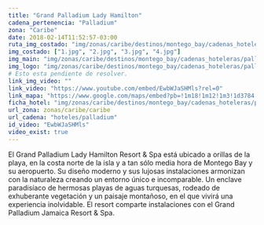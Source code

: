 ```yaml
---
title: "Grand Palladium Lady Hamilton"
cadena_pertenencia: "Palladium"
zona: "Caribe"
date: 2018-02-14T11:52:57-03:00
ruta_img_costado: "img/zonas/caribe/destinos/montego_bay/cadenas_hoteleras/palladium/grand_palladium_lady_hamilton/imagenes_hotel/"
img_costado: ["1.jpg", "2.jpg", "3.jpg", "4.jpg"]
img_main: "img/zonas/caribe/destinos/montego_bay/cadenas_hoteleras/palladium/grand_palladium_lady_hamilton/ficha_grand_palladium_lady_hamilton.jpg"
img_logo: "img/zonas/caribe/destinos/montego_bay/cadenas_hoteleras/palladium/grand_palladium_lady_hamilton/logo/logo_grand_palladium_lady_hamilton.jpg"
# Esto esta pendiente de resolver.
link_img_video: ""
link_video: "https://www.youtube.com/embed/EwbWJaSHMls?rel=0"
link_mapa: "https://www.google.com/maps/embed?pb=!1m18!1m12!1m3!1d3784.5629394407647!2d-78.15236838510819!3d18.458143087445443!2m3!1f0!2f0!3f0!3m2!1i1024!2i768!4f13.1!3m3!1m2!1s0x8ed99d0b39bdcc1f%3A0xde8422413fe73973!2sGrand+Palladium+Lady+Hamilton+Resort+%26+Spa!5e0!3m2!1ses!2scl!4v1518623172758"
ficha_hotel: "img/zonas/caribe/destinos/montego_bay/cadenas_hoteleras/palladium/grand_palladium_lady_hamilton/ficha_grand_palladium_lady_hamilton.pdf"
url_zona: zonas/caribe/caribe
url_cadena: "hoteles/palladium"
id_video: "EwbWJaSHMls"
video_exist: true
---
```

El Grand Palladium Lady Hamilton Resort & Spa está ubicado a orillas de la playa, en la costa norte de la isla y a tan sólo media hora de Montego Bay y su aeropuerto. Su diseño moderno y sus lujosas instalaciones armonizan con la naturaleza creando un entorno único e incomparable. Un enclave paradisíaco de hermosas playas de aguas turquesas, rodeado de exhuberante vegetación y un paisaje montañoso, en el que vivirá una experiencia inolvidable. El resort comparte instalaciones con el Grand Palladium Jamaica Resort & Spa.

